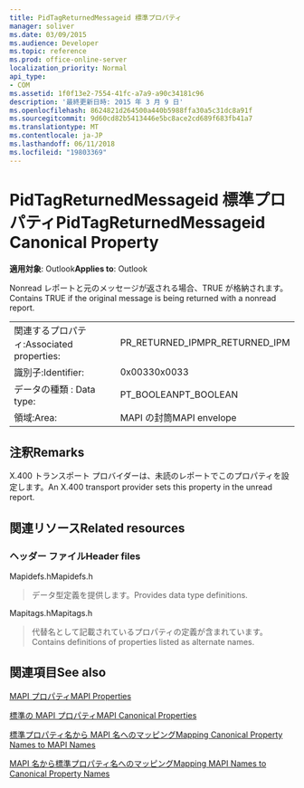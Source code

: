 ```yaml
---
title: PidTagReturnedMessageid 標準プロパティ
manager: soliver
ms.date: 03/09/2015
ms.audience: Developer
ms.topic: reference
ms.prod: office-online-server
localization_priority: Normal
api_type:
- COM
ms.assetid: 1f0f13e2-7554-41fc-a7a9-a90c34181c96
description: '最終更新日時: 2015 年 3 月 9 日'
ms.openlocfilehash: 8624821d264500a440b5988ffa30a5c31dc8a91f
ms.sourcegitcommit: 9d60cd82b5413446e5bc8ace2cd689f683fb41a7
ms.translationtype: MT
ms.contentlocale: ja-JP
ms.lasthandoff: 06/11/2018
ms.locfileid: "19803369"
---
```

# <a name="pidtagreturnedmessageid-canonical-property"></a><span data-ttu-id="7881d-103">PidTagReturnedMessageid 標準プロパティ</span><span class="sxs-lookup"><span data-stu-id="7881d-103">PidTagReturnedMessageid Canonical Property</span></span>

  
  
<span data-ttu-id="7881d-104">**適用対象**: Outlook</span><span class="sxs-lookup"><span data-stu-id="7881d-104">**Applies to**: Outlook</span></span> 
  
<span data-ttu-id="7881d-105">Nonread レポートと元のメッセージが返される場合、TRUE が格納されます。</span><span class="sxs-lookup"><span data-stu-id="7881d-105">Contains TRUE if the original message is being returned with a nonread report.</span></span>
  
|||
|:-----|:-----|
|<span data-ttu-id="7881d-106">関連するプロパティ:</span><span class="sxs-lookup"><span data-stu-id="7881d-106">Associated properties:</span></span>  <br/> |<span data-ttu-id="7881d-107">PR_RETURNED_IPM</span><span class="sxs-lookup"><span data-stu-id="7881d-107">PR_RETURNED_IPM</span></span>  <br/> |
|<span data-ttu-id="7881d-108">識別子:</span><span class="sxs-lookup"><span data-stu-id="7881d-108">Identifier:</span></span>  <br/> |<span data-ttu-id="7881d-109">0x0033</span><span class="sxs-lookup"><span data-stu-id="7881d-109">0x0033</span></span>  <br/> |
|<span data-ttu-id="7881d-110">データの種類 : </span><span class="sxs-lookup"><span data-stu-id="7881d-110">Data type:</span></span>  <br/> |<span data-ttu-id="7881d-111">PT_BOOLEAN</span><span class="sxs-lookup"><span data-stu-id="7881d-111">PT_BOOLEAN</span></span>  <br/> |
|<span data-ttu-id="7881d-112">領域:</span><span class="sxs-lookup"><span data-stu-id="7881d-112">Area:</span></span>  <br/> |<span data-ttu-id="7881d-113">MAPI の封筒</span><span class="sxs-lookup"><span data-stu-id="7881d-113">MAPI envelope</span></span>  <br/> |
   
## <a name="remarks"></a><span data-ttu-id="7881d-114">注釈</span><span class="sxs-lookup"><span data-stu-id="7881d-114">Remarks</span></span>

<span data-ttu-id="7881d-115">X.400 トランスポート プロバイダーは、未読のレポートでこのプロパティを設定します。</span><span class="sxs-lookup"><span data-stu-id="7881d-115">An X.400 transport provider sets this property in the unread report.</span></span>
  
## <a name="related-resources"></a><span data-ttu-id="7881d-116">関連リソース</span><span class="sxs-lookup"><span data-stu-id="7881d-116">Related resources</span></span>

### <a name="header-files"></a><span data-ttu-id="7881d-117">ヘッダー ファイル</span><span class="sxs-lookup"><span data-stu-id="7881d-117">Header files</span></span>

<span data-ttu-id="7881d-118">Mapidefs.h</span><span class="sxs-lookup"><span data-stu-id="7881d-118">Mapidefs.h</span></span>
  
> <span data-ttu-id="7881d-119">データ型定義を提供します。</span><span class="sxs-lookup"><span data-stu-id="7881d-119">Provides data type definitions.</span></span>
    
<span data-ttu-id="7881d-120">Mapitags.h</span><span class="sxs-lookup"><span data-stu-id="7881d-120">Mapitags.h</span></span>
  
> <span data-ttu-id="7881d-121">代替名として記載されているプロパティの定義が含まれています。</span><span class="sxs-lookup"><span data-stu-id="7881d-121">Contains definitions of properties listed as alternate names.</span></span>
    
## <a name="see-also"></a><span data-ttu-id="7881d-122">関連項目</span><span class="sxs-lookup"><span data-stu-id="7881d-122">See also</span></span>



[<span data-ttu-id="7881d-123">MAPI プロパティ</span><span class="sxs-lookup"><span data-stu-id="7881d-123">MAPI Properties</span></span>](mapi-properties.md)
  
[<span data-ttu-id="7881d-124">標準の MAPI プロパティ</span><span class="sxs-lookup"><span data-stu-id="7881d-124">MAPI Canonical Properties</span></span>](mapi-canonical-properties.md)
  
[<span data-ttu-id="7881d-125">標準プロパティ名から MAPI 名へのマッピング</span><span class="sxs-lookup"><span data-stu-id="7881d-125">Mapping Canonical Property Names to MAPI Names</span></span>](mapping-canonical-property-names-to-mapi-names.md)
  
[<span data-ttu-id="7881d-126">MAPI 名から標準プロパティ名へのマッピング</span><span class="sxs-lookup"><span data-stu-id="7881d-126">Mapping MAPI Names to Canonical Property Names</span></span>](mapping-mapi-names-to-canonical-property-names.md)

